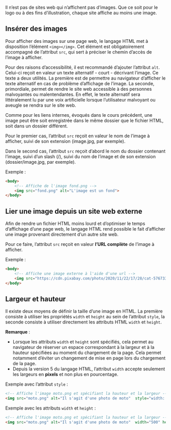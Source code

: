 Il n’est pas de sites web qui n’affichent pas d’images. Que ce soit pour le logo ou à des fins d’illustration, chaque site affiche au moins une image.

## Insérer des images

Pour afficher des images sur une page web, le langage HTML met à disposition l’élément ```<img></img>```. Cet élément est obligatoirement accompagné de l’attribut ```src```, qui sert à préciser le chemin d’accès de l’image à afficher.

Pour des raisons d’accessibilité, il est recommandé d’ajouter l’attribut ```alt```. Celui-ci reçoit en valeur un texte alternatif - court - décrivant l’image. Ce texte a deux utilités. La première est de permettre au navigateur d’afficher le texte alternatif en cas de problème d’affichage de l’image. La seconde, primordiale, permet de rendre le site web accessible à des personnes malvoyantes ou malentendantes. En effet, le texte alternatif sera littéralement lu par une voix artificielle lorsque l’utilisateur malvoyant ou aveugle se rendra sur le site web.

Comme pour les liens internes, évoqués dans le cours précédent, une image peut être soit enregistrée dans le même dossier que le fichier HTML, soit dans un dossier différent. 

Pour le premier cas, l’attribut ```src``` reçoit en valeur le nom de l’image à afficher, suivi de son extension (image.jpg, par exemple). 

Dans le second cas, l’attribut ```src``` reçoit d’abord le nom du dossier contenant l’image, suivi d’un slash (/), suivi du nom de l’image et de son extension (dossier/image.jpg, par exemple).

Exemple :

```html
<body>
    <!-- Affiche de l'image fond.png -->
    <img src="fond.png" alt="L'image est un fond">
</body>
```

## Lier une image depuis un site web externe

Afin de rendre un fichier HTML moins lourd et d’optimiser le temps d’affichage d’une page web, le langage HTML rend possible le fait d’afficher une image provenant directement d’un autre site web.

Pour ce faire, l’attribut ```src``` reçoit en valeur **l’URL complète** de l’image à afficher.

Exemple :

```html
<body>
    <!-- Affiche une image externe à l'aide d'une url -->
    <img src="https://cdn.pixabay.com/photo/2020/11/22/17/28/cat-5767334_960_720.jpg" alt="Un chat">
</body>
``` 

## Largeur et hauteur

Il existe deux moyens de définir la taille d’une image en HTML. La première consiste à utiliser les propriétés ```width``` et ```height``` au sein de l’attribut ```style```, la seconde consiste à utiliser directement les attributs HTML ```width``` et ```height```.

**Remarque** : 

- Lorsque les attributs ```width``` et ```height``` sont spécifiés, cela permet au navigateur de réserver un espace correspondant à la largeur et à la hauteur spécifiées au moment du chargement de la page. Cela permet notamment d’éviter un changement de mise en page lors du chargement de la page. 
- Depuis la version 5 du langage HTML, l’attribut ```width``` accepte seulement les largeurs en **pixels** et non plus en pourcentage.

Exemple avec l’attribut ```style``` :

```html
<!-- Affiche l'image moto.png et spécifiant la hauteur et la largeur -->
<img src="moto.png" alt="Il s'agit d'une photo de moto"  style="width: 500px; height: 600px;">
```

Exemple avec les attributs ```width``` et ```height``` :

```html
<!-- Affiche l'image moto.png et spécifiant la hauteur et la largeur -->
<img src="moto.png" alt="Il s'agit d'une photo de moto"  width="500" height="600">
```